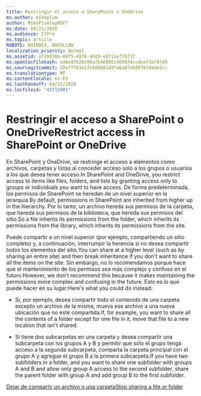 ```yaml
---
title: Restringir el acceso a SharePoint o OneDrive
ms.author: mikeplum
author: MikePlumleyMSFT
ms.date: 04/21/2020
ms.audience: ITPro
ms.topic: article
ROBOTS: NOINDEX, NOFOLLOW
localization_priority: Normal
ms.assetid: af1b936b-0475-497b-a6d3-e671aef7b717
ms.openlocfilehash: ed8e97b20c96a7b46995c969074cc4cef3a787d9
ms.sourcegitcommit: 55eff703a17e500681d8fa6a87eb067019ade3cc
ms.translationtype: MT
ms.contentlocale: es-ES
ms.lasthandoff: 04/22/2020
ms.locfileid: "43715901"
---
```

# <a name="restrict-access-in-sharepoint-or-onedrive"></a><span data-ttu-id="4bf54-102">Restringir el acceso a SharePoint o OneDrive</span><span class="sxs-lookup"><span data-stu-id="4bf54-102">Restrict access in SharePoint or OneDrive</span></span>

<span data-ttu-id="4bf54-103">En SharePoint y OneDrive, se restringe el acceso a elementos como archivos, carpetas y listas al conceder acceso solo a los grupos o usuarios a los que desea tener acceso.</span><span class="sxs-lookup"><span data-stu-id="4bf54-103">In SharePoint and OneDrive, you restrict access to items like files, folders, and lists by granting access only to groups or individuals you want to have access.</span></span> <span data-ttu-id="4bf54-104">De forma predeterminada, los permisos de SharePoint se heredan de un nivel superior en la jerarquía.</span><span class="sxs-lookup"><span data-stu-id="4bf54-104">By default, permissions in SharePoint are inherited from higher up in the hierarchy.</span></span> <span data-ttu-id="4bf54-105">Por lo tanto, un archivo hereda sus permisos de la carpeta, que hereda sus permisos de la biblioteca, que hereda sus permisos del sitio.</span><span class="sxs-lookup"><span data-stu-id="4bf54-105">So a file inherits its permissions from the folder, which inherits its permissions from the library, which inherits its permissions from the site.</span></span>
  
<span data-ttu-id="4bf54-106">Puede compartir a un nivel superior (por ejemplo, compartiendo un sitio completo) y, a continuación, interrumpir la herencia si no desea compartir todos los elementos del sitio.</span><span class="sxs-lookup"><span data-stu-id="4bf54-106">You can share at a higher level (such as by sharing an entire site) and then break inheritance if you don't want to share all the items on the site.</span></span> <span data-ttu-id="4bf54-107">Sin embargo, no lo recomendamos porque hace que el mantenimiento de los permisos sea más complejo y confuso en el futuro.</span><span class="sxs-lookup"><span data-stu-id="4bf54-107">However, we don't recommend this because it makes maintaining the permissions more complex and confusing in the future.</span></span> <span data-ttu-id="4bf54-108">Esto es lo que puede hacer en su lugar:</span><span class="sxs-lookup"><span data-stu-id="4bf54-108">Here's what you could do instead:</span></span>
  
- <span data-ttu-id="4bf54-109">Si, por ejemplo, desea compartir todo el contenido de una carpeta excepto un archivo de la misma, mueva ese archivo a una nueva ubicación que no esté compartida.</span><span class="sxs-lookup"><span data-stu-id="4bf54-109">If, for example, you want to share all the contents of a folder except for one file in it, move that file to a new location that isn't shared.</span></span>
    
- <span data-ttu-id="4bf54-110">Si tiene dos subcarpetas en una carpeta y desea compartir una subcarpeta con los grupos A y B y permitir que sólo el grupo tenga acceso a la segunda subcarpeta, comparta la carpeta principal con el grupo A y agregue el grupo B a la primera subcarpeta.</span><span class="sxs-lookup"><span data-stu-id="4bf54-110">If you have two subfolders in a folder, and you want to share one subfolder with groups A and B and allow only group A access to the second subfolder, share the parent folder with group A and add group B to the first subfolder.</span></span>
    
[<span data-ttu-id="4bf54-111">Dejar de compartir un archivo o una carpeta</span><span class="sxs-lookup"><span data-stu-id="4bf54-111">Stop sharing a file or folder </span></span>](https://go.microsoft.com/fwlink/?linkid=2008861)
  

